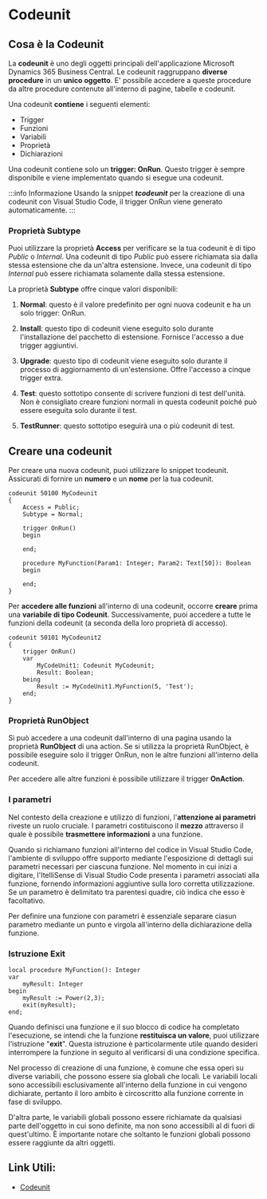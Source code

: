 
# Codeunit

## Cosa è la Codeunit

La **codeunit** è uno degli oggetti principali dell'applicazione Microsoft Dynamics 365 Business Central. 
Le codeunit raggruppano **diverse procedure** in un **unico oggetto**. E' possibile accedere a queste procedure da altre procedure contenute all'interno di pagine, tabelle e codeunit. 

Una codeunit **contiene** i seguenti elementi:

- Trigger
- Funzioni
- Variabili
- Proprietà
- Dichiarazioni

Una codeunit contiene solo un **trigger: OnRun**. Questo trigger è sempre disponibile e viene implementato quando si esegue una codeunit. 

:::info Informazione
Usando la snippet **_tcodeunit_** per la creazione di una codeunit con Visual Studio Code, il trigger OnRun viene generato automaticamente.
:::

### Proprietà Subtype

Puoi utilizzare la proprietà **Access** per verificare se la tua codeunit è di tipo _Public_ o _Internal_. 
Una codeunit di tipo _Public_ può essere richiamata sia dalla stessa estensione che da un'altra estensione. Invece, una codeunit di tipo _Internal_ può essere richiamata solamente dalla stessa estensione. 

La proprietà **Subtype** offre cinque valori disponibili: 

1. **Normal**: questo è il valore predefinito per ogni nuova codeunit e ha un solo trigger: OnRun.

2. **Install**: questo tipo di codeunit viene eseguito solo durante l'installazione del pacchetto di estensione. Fornisce l'accesso a due trigger aggiuntivi. 

3. **Upgrade**: questo tipo di codeunit viene eseguito solo durante il processo di aggiornamento di un'estensione. Offre l'accesso a cinque trigger extra. 

4. **Test**: questo sottotipo consente di scrivere funzioni di test dell'unità. Non è consigliato creare funzioni normali in questa codeunit poiché può essere eseguita solo durante il test. 

5. **TestRunner**: questo sottotipo eseguirà una o più codeunit di test.

## Creare una codeunit

Per creare una nuova codeunit, puoi utilizzare lo snippet tcodeunit. Assicurati di fornire un **numero** e un **nome** per la tua codeunit. 

```al
codeunit 50100 MyCodeunit
{
    Access = Public;
    Subtype = Normal;

    trigger OnRun()
    begin

    end;

    procedure MyFunction(Param1: Integer; Param2: Text[50]): Boolean
    begin

    end;
}
```

Per **accedere alle funzioni** all'interno di una codeunit, occorre **creare** prima una **variabile di tipo Codeunit**. Successivamente, puoi accedere a tutte le funzioni della codeunit (a seconda della loro proprietà di accesso).

```al
codeunit 50101 MyCodeunit2
{
    trigger OnRun()
    var
        MyCodeUnit1: Codeunit MyCodeunit;
        Result: Boolean;
    being
        Result := MyCodeUnit1.MyFunction(5, 'Test');
    end;
}

```

### Proprietà RunObject

Si può accedere a una codeunit dall'interno di una pagina usando la proprietà **RunObject** di una action.
Se si utilizza la proprietà RunObject, è possibile eseguire solo il trigger OnRun, non le altre funzioni all'interno della codeunit. 

Per accedere alle altre funzioni è possibile utilizzare il trigger **OnAction**. 

### I parametri

Nel contesto della creazione e utilizzo di funzioni, l'**attenzione ai parametri** riveste un ruolo cruciale. I parametri costituiscono il **mezzo** attraverso il quale è possibile **trasmettere informazioni** a una funzione. 

Quando si richiamano funzioni all'interno del codice in Visual Studio Code, l'ambiente di sviluppo offre supporto mediante l'esposizione di dettagli sui parametri necessari per ciascuna funzione. Nel momento in cui inizi a digitare, l'ItelliSense di Visual Studio Code presenta i parametri associati alla funzione, fornendo informazioni aggiuntive sulla loro corretta utilizzazione. Se un parametro è delimitato tra parentesi quadre, ciò indica che esso è facoltativo.

Per definire una funzione con parametri è essenziale separare ciasun parametro mediante un punto e virgola all'interno della dichiarazione della funzione. 

### Istruzione Exit

```al
local procedure MyFunction(): Integer
var
    myResult: Integer
begin
    myResult := Power(2,3);
    exit(myResult);
end;
```
Quando definisci una funzione e il suo blocco di codice ha completato l'esecuzione, se intendi che la funzione **restituisca un valore**, puoi utilizzare l'istruzione "**exit**". Questa istruzione è particolarmente utile quando desideri interrompere la funzione in seguito al verificarsi di una condizione specifica.


Nel processo di creazione di una funzione, è comune che essa operi su diverse variabili, che possono essere sia globali che locali. Le variabili locali sono accessibili esclusivamente all'interno della funzione in cui vengono dichiarate, pertanto il loro ambito è circoscritto alla funzione corrente in fase di sviluppo.

D'altra parte, le variabili globali possono essere richiamate da qualsiasi parte dell'oggetto in cui sono definite, ma non sono accessibili al di fuori di quest'ultimo. È importante notare che soltanto le funzioni globali possono essere raggiunte da altri oggetti.


## Link Utili:
* [Codeunit](https://learn.microsoft.com/it-it/dynamics365/business-central/dev-itpro/developer/devenv-codeunit-object)

